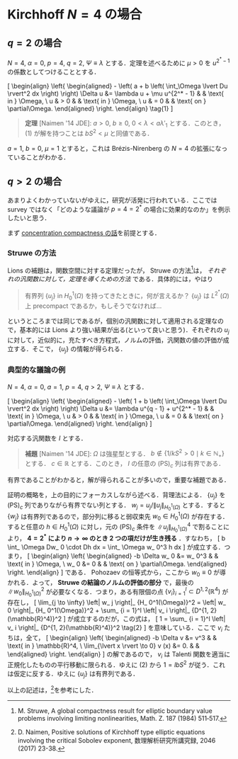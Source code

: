 # Kirchhoff $N = 4$ の場合

## $q = 2$ の場合

$N = 4$, $\alpha = 0$, $p = 4$, $q = 2$, $\Psi \equiv \lambda$ とする．定理を述べるために $\mu > 0$ を $u^{2^* - 1}$ の係数としてつけることとする．

\[
  \begin{align}
    \left\{
    \begin{aligned}
      - \left( a + b \left( \int_\Omega \lvert Du \rvert^2 dx \right) \right) \Delta u &= \lambda u + \mu u^{2^* - 1}
                &                                                     & \text{ in } \Omega,                        \\
      u          & > 0                                                 &              & \text{ in } \Omega,         \\
      u          & = 0                                                 &              & \text{ on } \partial\Omega.
    \end{aligned}
    \right.
  \end{align} \tag{1}
\]

> **定理** [Naimen '14 JDE]: $a > 0$, $b \geq 0$, $0 < \lambda < a \lambda'_ 1$ とする．このとき， (1) が解を持つことは $b S^2 < \mu$ と同値である．

$a = 1$, $b = 0$, $\mu = 1$ とすると，これは Brézis-Nirenberg の $N = 4$ の拡張になっていることがわかる．

## $q > 2$ の場合

あまりよくわかっていないがゆえに，研究が活発に行われている．ここでは survey ではなく「どのような議論が $p = 4 = 2^*$ の場合に効果的なのか」を例示したいと思う．

まず [concentration compactness の話](ps_c.html)を前提とする．

### Struwe の方法

Lions の補題は，関数空間に対する定理だったが， Struwe の方法[^1]は， *それぞれの汎関数に対して，定理を導くための方法* である．具体的には，やはり

[^1]: M. Struwe, A global compactness result for elliptic boundary value problems involving limiting nonlinearities, Math. Z. 187 (1984) 511‐517.

> 有界列 $\{ u_ j \}$ in $H_ 0^1(\Omega)$ を持ってきたときに，何が言えるか？ $\{ u_ j \}$ は $L^ {2^ *}(\Omega)$ 上 precompact であるか，もしそうでなければ…

というところまでは同じであるが，個別の汎関数に対して適用される定理なので，基本的には Lions より強い結果が出る(といって良いと思う)．それぞれの $u_ j$ に対して，近似的に，充たすべき方程式，ノルムの評価，汎関数の値の評価が成立する．そこで， $\{ u_ j \}$ の情報が得られる．

### 典型的な議論の例

$N = 4$, $\alpha = 0$, $a = 1$, $p = 4$, $q > 2$, $\Psi \equiv \lambda$ とする．

\[
  \begin{align}
    \left\{
    \begin{aligned}
      - \left( 1 + b \left( \int_\Omega \lvert Du \rvert^2 dx \right) \right) \Delta u &= \lambda u^{q - 1} + u^{2^* - 1}
                &                                                     & \text{ in } \Omega,                        \\
      u          & > 0                                                 &              & \text{ in } \Omega,         \\
      u          & = 0                                                 &              & \text{ on } \partial\Omega.
    \end{aligned}
    \right.
  \end{align}
\]

対応する汎関数を $I$ とする．

> **補題** [Naimen '14 JDE]: $\Omega$ は強星型とする． $b \not \in \{ 1/kS^2 > 0 \mid k \in \mathbb{N}_ + \}$ とする． $c \in \mathbb{R}$ とする．このとき， $I$ の任意の $(\text{PS})_ c$ 列は有界である．

有界であることがわかると，解が得られることが多いので，重要な補題である．

証明の概略を，上の目的にフォーカスしながら述べる．背理法による． $\{ u_ j \}$ を $(\text{PS})_ c$ 列でありながら有界でない列とする． $w_ j = u_ j / \left\| u_ j \right\|_ {H_ 0^1(\Omega)}$ とする．すると $\{ w_ j \}$ は有界列であるので，部分列に移ると弱収束先 $w_ 0 \in H_ 0^1(\Omega)$ が存在する．すると任意の $h \in H_ 0^1(\Omega)$ に対し，元の $(\text{PS})_ c$ 条件を $\left\| u_ j \right\|_ {H_ 0^1(\Omega)}^4$ で割ることにより， **$4 = 2^*$ により $n \to \infty$ のとき $2$ つの項だけが生き残る** ．すなわち，
\[
  b \int_ \Omega Dw_ 0 \cdot Dh dx = \int_ \Omega w_ 0^3 h dx
\]
が成立する．つまり，
\[
  \begin{align}
    \left\{
    \begin{aligned}
      -b \Delta w_ 0 &= w_ 0^3 & & \text{ in } \Omega, \\
      w_ 0 &= 0 & & \text{ on } \partial\Omega.
    \end{aligned}
    \right.
  \end{align}
\]
である． Pohozaev の恒等式から，ここから $w_0 \equiv 0$ が導かれる．よって，  **Struwe の結論のノルムの評価の部分** で，最後の $\left\| w_ 0 \right\|^2_ {H_ 0^1(\Omega)}$ が必要なくなる．つまり，ある有限個の点 $\{ v_ i \}_{i = 1}^l \subset D^{1, 2}(\mathbb{R}^4)$ が存在し，
\[
  \lim_{j \to \infty} \left\| w_ j \right\|_ {H_ 0^1(\Omega)}^2 = \left\| w_ 0 \right\|_ {H_ 0^1(\Omega)}^2 + \sum_ {i = 1}^l \left\| v_ i \right\|_ {D^{1, 2}(\mathbb{R}^4)}^2
\]
が成立するのだが，この式は，
\[
  1 = \sum_ {i = 1}^l \left\| v_ i \right\|_ {D^{1, 2}(\mathbb{R}^4)}^2 \tag{2}
\]
を意味している．ここで $v _i$ たちは，全て，
\[
  \begin{align}
    \left\{
    \begin{aligned}
      -b \Delta v &= v^3 & & \text{ in } \mathbb{R}^4, \\
      \lim_{\lvert x \rvert \to 0} v (x) &= 0. & &
    \end{aligned}
    \right.
  \end{align}
\]
の解であるので， $v _i$ は Talenti 関数を適当に正規化したものの平行移動に限られる．ゆえに (2) から $1 = lbS^2$ が従う．これは仮定に反する．ゆえに $\{ u _j \}$ は有界列である．

以上の記述は，[^2]を参考にした．

[^2]: D. Naimen, Positive solutions of Kirchhoff type elliptic equations involving the critical Sobolev exponent, 数理解析研究所講究録, 2046 (2017) 23-38.
